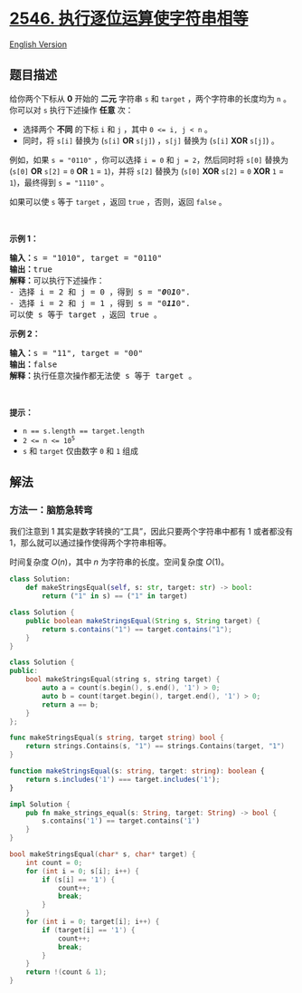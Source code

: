 # [2546. 执行逐位运算使字符串相等](https://leetcode.cn/problems/apply-bitwise-operations-to-make-strings-equal)

[English Version](/solution/2500-2599/2546.Apply%20Bitwise%20Operations%20to%20Make%20Strings%20Equal/README_EN.md)

## 题目描述

<!-- 这里写题目描述 -->

<p>给你两个下标从 <strong>0</strong> 开始的 <strong>二元</strong> 字符串 <code>s</code> 和 <code>target</code> ，两个字符串的长度均为 <code>n</code> 。你可以对 <code>s</code> 执行下述操作 <strong>任意</strong> 次：</p>

<ul>
	<li>选择两个 <strong>不同</strong> 的下标 <code>i</code> 和 <code>j</code> ，其中 <code>0 &lt;= i, j &lt; n</code> 。</li>
	<li>同时，将 <code>s[i]</code> 替换为 (<code>s[i]</code> <strong>OR</strong> <code>s[j]</code>) ，<code>s[j]</code> 替换为 (<code>s[i]</code> <strong>XOR</strong> <code>s[j]</code>) 。</li>
</ul>

<p>例如，如果 <code>s = "0110"</code> ，你可以选择 <code>i = 0</code> 和 <code>j = 2</code>，然后同时将 <code>s[0]</code> 替换为 (<code>s[0]</code> <strong>OR</strong> <code>s[2]</code> = <code>0</code> <strong>OR</strong> <code>1</code> = <code>1</code>)，并将 <code>s[2]</code> 替换为 (<code>s[0]</code> <strong>XOR</strong> <code>s[2]</code> = <code>0</code> <strong>XOR</strong> <code>1</code> = <code>1</code>)，最终得到 <code>s = "1110"</code> 。</p>

<p>如果可以使 <code>s</code> 等于 <code>target</code> ，返回 <code>true</code> ，否则，返回 <code>false</code> 。</p>

<p>&nbsp;</p>

<p><strong>示例 1：</strong></p>

<pre><strong>输入：</strong>s = "1010", target = "0110"
<strong>输出：</strong>true
<strong>解释：</strong>可以执行下述操作：
- 选择 i = 2 和 j = 0 ，得到 s = "<em><strong>0</strong></em>0<em><strong>1</strong></em>0".
- 选择 i = 2 和 j = 1 ，得到 s = "0<em><strong>11</strong></em>0".
可以使 s 等于 target ，返回 true 。
</pre>

<p><strong>示例 2：</strong></p>

<pre><strong>输入：</strong>s = "11", target = "00"
<strong>输出：</strong>false
<strong>解释：</strong>执行任意次操作都无法使 s 等于 target 。
</pre>

<p>&nbsp;</p>

<p><strong>提示：</strong></p>

<ul>
	<li><code>n == s.length == target.length</code></li>
	<li><code>2 &lt;= n &lt;= 10<sup>5</sup></code></li>
	<li><code>s</code> 和 <code>target</code> 仅由数字 <code>0</code> 和 <code>1</code> 组成</li>
</ul>

## 解法

### 方法一：脑筋急转弯

我们注意到 $1$ 其实是数字转换的“工具”，因此只要两个字符串中都有 $1$ 或者都没有 $1$，那么就可以通过操作使得两个字符串相等。

时间复杂度 $O(n)$，其中 $n$ 为字符串的长度。空间复杂度 $O(1)$。

<!-- tabs:start -->

```python
class Solution:
    def makeStringsEqual(self, s: str, target: str) -> bool:
        return ("1" in s) == ("1" in target)
```

```java
class Solution {
    public boolean makeStringsEqual(String s, String target) {
        return s.contains("1") == target.contains("1");
    }
}
```

```cpp
class Solution {
public:
    bool makeStringsEqual(string s, string target) {
        auto a = count(s.begin(), s.end(), '1') > 0;
        auto b = count(target.begin(), target.end(), '1') > 0;
        return a == b;
    }
};
```

```go
func makeStringsEqual(s string, target string) bool {
	return strings.Contains(s, "1") == strings.Contains(target, "1")
}
```

```ts
function makeStringsEqual(s: string, target: string): boolean {
    return s.includes('1') === target.includes('1');
}
```

```rust
impl Solution {
    pub fn make_strings_equal(s: String, target: String) -> bool {
        s.contains('1') == target.contains('1')
    }
}
```

```c
bool makeStringsEqual(char* s, char* target) {
    int count = 0;
    for (int i = 0; s[i]; i++) {
        if (s[i] == '1') {
            count++;
            break;
        }
    }
    for (int i = 0; target[i]; i++) {
        if (target[i] == '1') {
            count++;
            break;
        }
    }
    return !(count & 1);
}
```

<!-- tabs:end -->

<!-- end -->
